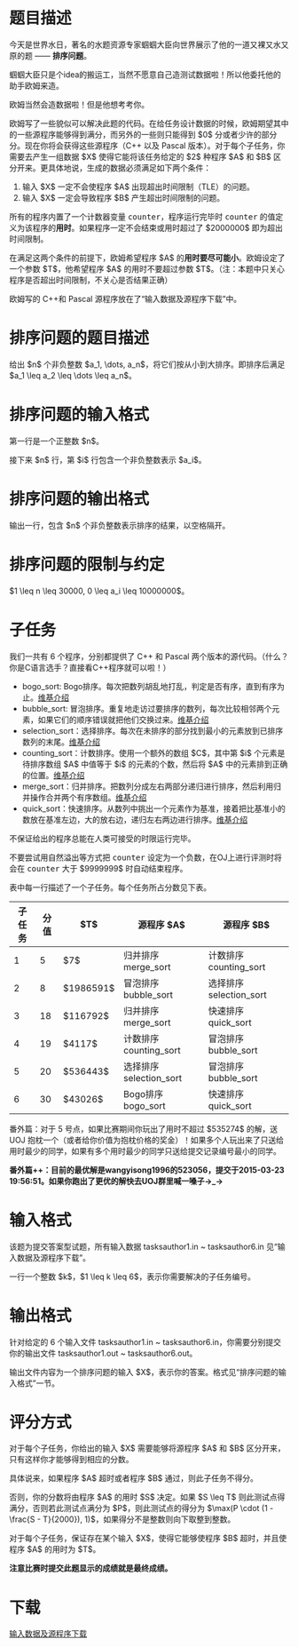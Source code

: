 # 题目描述

<p>今天是世界水日，著名的水题资源专家蝈蝈大臣向世界展示了他的一道又裸又水又原的题 —— <strong>排序问题</strong>。</p>
<p>蝈蝈大臣只是个idea的搬运工，当然不愿意自己造测试数据啦！所以他委托他的助手欧姆来造。</p>
<p>欧姆当然会造数据啦！但是他想考考你。</p>
<p>欧姆写了一些貌似可以解决此题的代码。在给任务设计数据的时候，欧姆期望其中的一些源程序能够得到满分，而另外的一些则只能得到 $0$ 分或者少许的部分分。现在你将会获得这些源程序（C++ 以及 Pascal 版本）。对于每个子任务，你需要去产生一组数据 $X$ 使得它能将该任务给定的 $2$ 种程序 $A$ 和 $B$ 区分开来。更具体地说，生成的数据必须满足如下两个条件： </p>
<ol><li>输入 $X$ 一定不会使程序 $A$ 出现超出时间限制（TLE）的问题。</li>
<li>输入 $X$ 一定会导致程序 $B$ 产生超出时间限制的问题。 </li>
</ol><p>所有的程序内置了一个计数器变量 <samp>counter</samp>，程序运行完毕时 <samp>counter</samp> 的值定义为该程序的<strong>用时</strong>。如果程序一定不会结束或用时超过了 $2000000$ 即为超出时间限制。</p>
<p>在满足这两个条件的前提下，欧姆希望程序 $A$ 的<strong>用时要尽可能小</strong>。欧姆设定了一个参数 $T$，他希望程序 $A$ 的用时不要超过参数 $T$。（注：本题中只关心程序是否超出时间限制，不关心是否结果正确） </p>
<p>欧姆写的 C++和 Pascal 源程序放在了“输入数据及源程序下载”中。</p>

# 排序问题的题目描述


<p>给出 $n$ 个非负整数 $a_1, \dots, a_n$，将它们按从小到大排序。即排序后满足 $a_1 \leq a_2 \leq \dots \leq a_n$。</p>

# 排序问题的输入格式


<p>第一行是一个正整数 $n$。</p>
<p>接下来 $n$ 行，第 $i$ 行包含一个非负整数表示 $a_i$。</p>

# 排序问题的输出格式


<p>输出一行，包含 $n$ 个非负整数表示排序的结果，以空格隔开。</p>

# 排序问题的限制与约定


<p>$1 \leq n \leq 30000, 0 \leq a_i \leq 10000000$。</p>

# 子任务


<p>我们一共有 6 个程序，分别都提供了 C++ 和 Pascal 两个版本的源代码。（什么？你是C语言选手？直接看C++程序就可以啦！）</p>
<ul><li>bogo_sort: Bogo排序。每次把数列胡乱地打乱，判定是否有序，直到有序为止。<a href="//zh.wikipedia.org/wiki/Bogo%E6%8E%92%E5%BA%8F">维基介绍</a></li>
<li>bubble_sort: 冒泡排序。重复地走访过要排序的数列，每次比较相邻两个元素，如果它们的顺序错误就把他们交换过来。<a href="//zh.wikipedia.org/wiki/%E5%86%92%E6%B3%A1%E6%8E%92%E5%BA%8F">维基介绍</a></li>
<li>selection_sort：选择排序。每次在未排序的部分找到最小的元素放到已排序数列的末尾。<a href="//zh.wikipedia.org/wiki/%E9%80%89%E6%8B%A9%E6%8E%92%E5%BA%8F">维基介绍</a></li>
<li>counting_sort：计数排序。使用一个额外的数组 $C$，其中第 $i$ 个元素是待排序数组 $A$ 中值等于 $i$ 的元素的个数，然后将 $A$ 中的元素排到正确的位置。<a href="//zh.wikipedia.org/wiki/%E8%AE%A1%E6%95%B0%E6%8E%92%E5%BA%8F">维基介绍</a></li>
<li>merge_sort：归并排序。把数列分成左右两部分递归进行排序，然后利用归并操作合并两个有序数组。<a href="//zh.wikipedia.org/wiki/%E5%BD%92%E5%B9%B6%E6%8E%92%E5%BA%8F">维基介绍</a></li>
<li>quick_sort：快速排序。从数列中挑出一个元素作为基准，接着把比基准小的数放在基准左边，大的放右边，递归左右两边进行排序。<a href="//zh.wikipedia.org/wiki/%E5%BF%AB%E9%80%9F%E6%8E%92%E5%BA%8F">维基介绍</a></li>
</ul><p>不保证给出的程序总能在人类可接受的时限运行完毕。</p>
<p>不要尝试用自然溢出等方式把 <samp>counter</samp> 设定为一个负数，在OJ上进行评测时将会在 <samp>counter</samp> 大于 $9999999$ 时自动结束程序。</p>
<p>表中每一行描述了一个子任务。每个任务所占分数见下表。</p>
<div class="table-responsive">
<table class="table table-bordered table-text-center table-vertical-middle"><thead><tr><th>子任务</th>
<th>分值</th>
<th>$T$</th>
<th>源程序 $A$</th>
<th>源程序 $B$</th>
</tr></thead><tbody><tr><td>1</td><td>5</td><td>$7$</td><td>归并排序 merge_sort</td><td>计数排序 counting_sort</td></tr><tr><td>2</td><td>8</td><td>$1986591$</td><td>冒泡排序 bubble_sort</td><td>选择排序 selection_sort</td></tr><tr><td>3</td><td>18</td><td>$116792$</td><td>归并排序 merge_sort</td><td>快速排序 quick_sort</td></tr><tr><td>4</td><td>19</td><td>$4117$</td><td>计数排序 counting_sort</td><td>冒泡排序 bubble_sort</td></tr><tr><td>5</td><td>20</td><td>$536443$</td><td>选择排序 selection_sort</td><td>冒泡排序 bubble_sort</td></tr><tr><td>6</td><td>30</td><td>$43026$</td><td>Bogo排序 bogo_sort</td><td>快速排序 quick_sort</td></tr></tbody></table></div>

<p>番外篇：对于 5 号点，如果比赛期间你玩出了用时不超过 $535274$ 的解，送 UOJ 抱枕一个（或者给你价值为抱枕价格的奖金）！如果多个人玩出来了只送给用时最少的同学，如果有多个用时最少的同学只送给提交记录编号最小的同学。</p>
<p><strong>番外篇++：目前的最优解是wangyisong1996的523056，提交于2015-03-23 19:56:51。如果你跑出了更优的解快去UOJ群里喊一嗓子→_→</strong></p>

# 输入格式


<p>该题为提交答案型试题，所有输入数据 tasksauthor1.in ~ tasksauthor6.in 见“输入数据及源程序下载”。</p>
<p>一行一个整数 $k$，$1 \leq k \leq 6$，表示你需要解决的子任务编号。</p>

# 输出格式


<p>针对给定的 6 个输入文件 tasksauthor1.in ~ tasksauthor6.in，你需要分别提交你的输出文件 tasksauthor1.out ~ tasksauthor6.out。</p>
<p>输出文件内容为一个排序问题的输入 $X$，表示你的答案。格式见“排序问题的输入格式”一节。</p>

# 评分方式


<p>对于每个子任务，你给出的输入 $X$ 需要能够将源程序 $A$ 和 $B$ 区分开来，只有这样你才能够得到相应的分数。</p>
<p>具体说来，如果程序 $A$ 超时或者程序 $B$ 通过，则此子任务不得分。</p>
<p>否则，你的分数将由程序 $A$ 的用时 $S$ 决定。如果 $S \leq T$ 则此测试点得满分，否则若此测试点满分为 $P$，则此测试点的得分为 $\max(P \cdot (1 - \frac{S - T}{2000}), 1)$，如果得分不是整数则向下取整到整数。</p>
<p>对于每个子任务，保证存在某个输入 $X$，使得它能够使程序 $B$ 超时，并且使程序 $A$ 的用时为 $T$。</p>
<p><strong>注意比赛时提交此题显示的成绩就是最终成绩。</strong></p>

# 下载


<p><a href="/download.php?type=problem&amp;id=83">输入数据及源程序下载</a></p>

